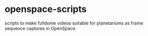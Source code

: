 # openspace-scripts
scripts to make fulldome videos suitable for planetariums as frame sequence captures in OpenSpace.
